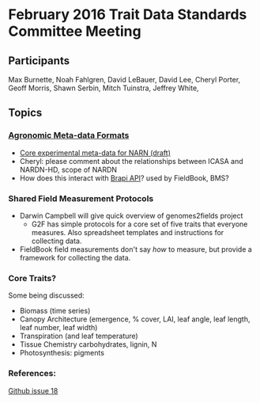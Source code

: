 # February 2016 Trait Data Standards Committee Meeting

## Participants

Max Burnette, Noah Fahlgren, David LeBauer, David Lee, Cheryl Porter, Geoff Morris, Shawn Serbin, Mitch Tuinstra, Jeffrey White, 

## Topics


### [Agronomic Meta-data Formats](https://github.com/terraref/reference-data/issues/18)

* [Core experimental meta-data for NARN (draft)]( https://github.com/terraref/reference-data/files/15501/Core.Harmonized.Crop.Experiment.Data_JWW_chp.docx)
* Cheryl: please comment about the relationships between ICASA and NARDN-HD, scope of NARDN
* How does this interact with [Brapi API](http://docs.brapi.apiary.io/#introduction/structure-of-the-response-object)? used by FieldBook, BMS?

### Shared Field Measurement Protocols

* Darwin Campbell will give quick overview of genomes2fields project
  * G2F has simple protocols for a core set of five traits that everyone measures. Also spreadsheet templates and instructions for collecting data.
* FieldBook field measurements don't say _how_ to measure, but provide a framework for collecting the data.

### Core Traits?

Some being discussed:

* Biomass (time series)
* Canopy Architecture (emergence, % cover, LAI, leaf angle, leaf length, leaf number, leaf width)
* Transpiration (and leaf temperature)
* Tissue Chemistry carbohydrates, lignin, N
* Photosynthesis: pigments

### References:

[Github issue 18](https://github.com/terraref/reference-data/issues/18)
